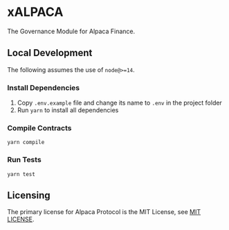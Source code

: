 # xALPACA
The Governance Module for Alpaca Finance.

## Local Development
The following assumes the use of `node@>=14`.

### Install Dependencies
 1. Copy `.env.example` file and change its name to `.env` in the project folder
 2. Run `yarn` to install all dependencies

### Compile Contracts
`yarn compile`

### Run Tests
`yarn test`

## Licensing
The primary license for Alpaca Protocol is the MIT License, see [MIT LICENSE](https://github.com/alpaca-finance/xALPACA/blob/main/LICENSE).